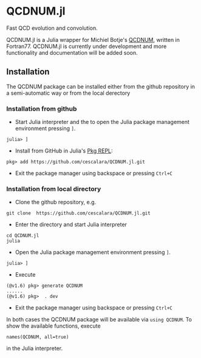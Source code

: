 # QCDNUM.jl

Fast QCD evolution and convolution.

QCDNUM.jl is a Julia wrapper for Michiel Botje's [QCDNUM](https://www.nikhef.nl/~h24/qcdnum/), written in Fortran77. 
QCDNUM.jl is currently under development and more functionality and documentation will be added soon. 

## Installation

The QCDNUM package can be installed either from the github repository in a semi-automatic way or from the local derectory

### Installation from github

- Start Julia interpreter and the to open the Julia package management environment pressing ``]``.
```
julia> ]
```

 - Install from GitHub in Julia's [Pkg REPL](https://docs.julialang.org/en/v1.6/stdlib/Pkg/):
```
pkg> add https://github.com/cescalara/QCDNUM.jl.git
```

 - Exit the package manager using backspace or pressing `Ctrl+C`


### Installation from local directory

- Clone the github repository, e.g. 
```
git clone  https://github.com/cescalara/QCDNUM.jl.git
```

- Enter the directory and start Julia interpreter
```
cd QCDNUM.jl
julia
```

-  Open the Julia package management environment pressing ``]``.

```
julia> ]
```

 - Execute 
```
(@v1.6) pkg> generate QCDNUM
...... 
(@v1.6) pkg>  . dev
```
 - Exit the package manager using backspace or pressing `Ctrl+C`


In both cases the QCDNUM package will be available via `using QCDNUM`.
To show the available functions, execute
```
names(QCDNUM, all=true)
```
in the Julia interpreter.

